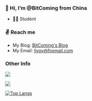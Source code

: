 ### 👋 Hi, I’m @BitComing from China
- 🧑‍🎓 Student

### ✌️ Reach me
- My Blog: [BitComing's Blog](https://bitcoming.github.io)
- My Email: livov@foxmail.com

### Other Info
![](https://visitor-badge.glitch.me/badge?page_id=BitComing.readme)

![](https://github-readme-stats.vercel.app/api?username=BitComing)

[![Top Langs](https://github-readme-stats.vercel.app/api/top-langs/?username=BitComing&layout=compact)](https://github.com/anuraghazra/github-readme-stats)

<!---
biuperman/biuperman is a ✨ special ✨ repository because its `README.md` (this file) appears on your GitHub profile.
You can click the Preview link to take a look at your changes.
--->
